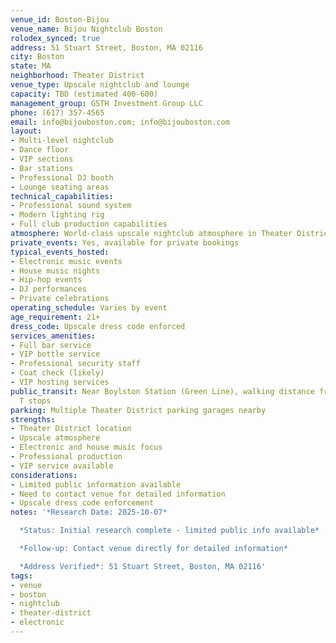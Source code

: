 ```yaml
---
venue_id: Boston-Bijou
venue_name: Bijou Nightclub Boston
rolodex_synced: true
address: 51 Stuart Street, Boston, MA 02116
city: Boston
state: MA
neighborhood: Theater District
venue_type: Upscale nightclub and lounge
capacity: TBD (estimated 400-600)
management_group: GSTH Investment Group LLC
phone: (617) 357-4565
email: info@bijouboston.com; info@bijouboston.com
layout:
- Multi-level nightclub
- Dance floor
- VIP sections
- Bar stations
- Professional DJ booth
- Lounge seating areas
technical_capabilities:
- Professional sound system
- Modern lighting rig
- Full club production capabilities
atmosphere: World-class upscale nightclub atmosphere in Theater District
private_events: Yes, available for private bookings
typical_events_hosted:
- Electronic music events
- House music nights
- Hip-hop events
- DJ performances
- Private celebrations
operating_schedule: Varies by event
age_requirement: 21+
dress_code: Upscale dress code enforced
services_amenities:
- Full bar service
- VIP bottle service
- Professional security staff
- Coat check (likely)
- VIP hosting services
public_transit: Near Boylston Station (Green Line), walking distance from multiple
  T stops
parking: Multiple Theater District parking garages nearby
strengths:
- Theater District location
- Upscale atmosphere
- Electronic and house music focus
- Professional production
- VIP service available
considerations:
- Limited public information available
- Need to contact venue for detailed information
- Upscale dress code enforcement
notes: '*Research Date: 2025-10-07*

  *Status: Initial research complete - limited public info available*

  *Follow-up: Contact venue directly for detailed information*

  *Address Verified*: 51 Stuart Street, Boston, MA 02116'
tags:
- venue
- boston
- nightclub
- theater-district
- electronic
---
```

